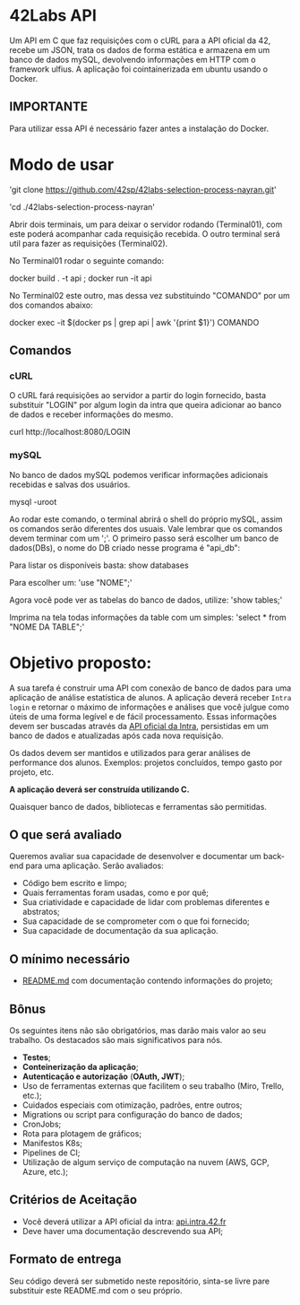 # 42Labs API

Um API em C que faz requisições com o cURL para a API oficial da 42, recebe um JSON, trata os dados de forma estática e armazena em um banco de dados mySQL, devolvendo informações em HTTP com o framework ulfius. A aplicação foi cointainerizada em ubuntu usando o Docker.

## IMPORTANTE
Para utilizar essa API é necessário fazer antes a instalação do Docker.

# Modo de usar

'git clone https://github.com/42sp/42labs-selection-process-nayran.git'

'cd ./42labs-selection-process-nayran'


Abrir dois terminais, um para deixar o servidor rodando (Terminal01), com este poderá acompanhar cada requisição recebida. O outro terminal será util para fazer as requisições (Terminal02).


No Terminal01 rodar o seguinte comando:

docker build . -t api ; docker run -it api


No Terminal02 este outro, mas dessa vez substituindo "COMANDO" por um dos comandos abaixo:

docker exec -it $(docker ps | grep api | awk '{print $1}') COMANDO


## Comandos

### cURL
O cURL fará requisições ao servidor a partir do login fornecido, basta substituir "LOGIN" por algum login da intra que queira adicionar ao banco de dados e receber informações do mesmo.

curl http://localhost:8080/LOGIN




### mySQL
No banco de dados mySQL podemos verificar informações adicionais recebidas e salvas dos usuários.

mysql -uroot

Ao rodar este comando, o terminal abrirá o shell do próprio mySQL, assim os comandos serão diferentes dos usuais. Vale lembrar que os comandos devem terminar com um ';'. O primeiro passo será escolher um banco de dados(DBs), o nome do DB criado nesse programa é "api_db":

Para listar os disponíveis basta: show databases

Para escolher um: 'use "NOME";'

Agora você pode ver as tabelas do banco de dados, utilize: 'show tables;'

Imprima na tela todas informações da table com um simples: 'select * from "NOME DA TABLE";'




# Objetivo proposto:

A sua tarefa é construir uma API com conexão de banco de dados para uma aplicação de análise estatística de alunos. A aplicação deverá receber `Intra login` e retornar o máximo de informações e análises que você julgue como úteis de uma forma legível e de fácil processamento. Essas informações devem ser buscadas através da [API oficial da Intra](https://api.intra.42.fr/), persistidas em um banco de dados e atualizadas após cada nova requisição.

Os dados devem ser mantidos e utilizados para gerar análises de performance dos alunos. Exemplos: projetos concluídos, tempo gasto por projeto, etc.

**A aplicação deverá ser construída utilizando C.**

Quaisquer banco de dados, bibliotecas e ferramentas são permitidas. 

## **O que será avaliado**

Queremos avaliar sua capacidade de desenvolver e documentar um back-end para uma aplicação. Serão avaliados:

- Código bem escrito e limpo;
- Quais ferramentas foram usadas, como e por quê;
- Sua criatividade e capacidade de lidar com problemas diferentes e abstratos;
- Sua capacidade de se comprometer com o que foi fornecido;
- Sua capacidade de documentação da sua aplicação.

## **O mínimo necessário**

- [README.md](http://readme.md) com documentação contendo informações do projeto;

## **Bônus**

Os seguintes itens não são obrigatórios, mas darão mais valor ao seu trabalho. Os destacados são mais significativos para nós.

- **Testes**;
- **Conteinerização da aplicação**;
- **Autenticação e autorização** (**OAuth, JWT**);
- Uso de ferramentas externas que facilitem o seu trabalho (Miro, Trello, etc.);
- Cuidados especiais com otimização, padrões, entre outros;
- Migrations ou script para configuração do banco de dados;
- CronJobs;
- Rota para plotagem de gráficos;
- Manifestos K8s;
- Pipelines de CI;
- Utilização de algum serviço de computação na nuvem (AWS, GCP, Azure, etc.);

## **Critérios de Aceitação**

- Você deverá utilizar a API oficial da intra: [api.intra.42.fr](https://api.intra.42.fr/)
- Deve haver uma documentação descrevendo sua API;

## **Formato de entrega**

Seu código deverá ser submetido neste repositório, sinta-se livre pare substituir este README.md com o seu próprio.

